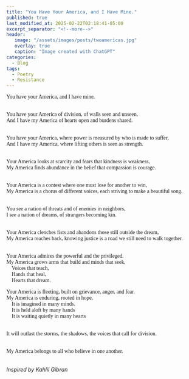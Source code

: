 ```yaml
---
title: "You Have Your America, and I Have Mine."
published: true
last_modified_at: 2025-02-22T02:18:41-05:00
excerpt_separator: "<!--more-->"
header:
   image: "/assets/images/posts/twoamericas.jpg"
   overlay: true
   caption: "Image created with ChatGPT"
categories:
  - Blog
tags:
  - Poetry
  - Resistance
---
```


<div style="font-family: 'Times New Roman', serif;">
You have your America, and I have mine.<br><br> 

You have your America of division, of walls seen and unseen,<br>
And I have my America of hearts open and burdens shared.<br><br>

You have your America, where power is measured by who is made to suffer,<br>
And I have my America, where lifting others is seen as strength.<br><br>

Your America looks at scarcity and fears that kindness is weakness,<br>
My America finds abundance in the belief that compassion is courage.<br><br>

Your America is a contest where one must lose for another to win,<br>
My America is a chorus of different voices, each striving to make a beautiful song.<br><br>

You see a nation of threats and of enemies in neighbors,<br>
I see a nation of dreams, of strangers becoming kin.<br><br>

Your America clenches fists and abandons those still outside the dream,<br>
My America reaches back, knowing justice is a road we still need to walk together.<br><br>

Your America admires the powerful and the privileged.<br>
My America grows arms that build and minds that seek,<br>
&nbsp;&nbsp;&nbsp;&nbsp;Voices that teach,<br>
&nbsp;&nbsp;&nbsp;&nbsp;Hands that heal,<br>
&nbsp;&nbsp;&nbsp;&nbsp;Hearts that dream.<br>

Your America is fleeting, built on grievance, anger, and fear.<br>
My America is enduring, rooted in hope,<br>
&nbsp;&nbsp;&nbsp;&nbsp;It is imagined in many minds.<br>
&nbsp;&nbsp;&nbsp;&nbsp;It is held aloft by many hands<br>
&nbsp;&nbsp;&nbsp;&nbsp;It is waiting quietly in many hearts<br><br>

It will outlast the storms, the shadows, the voices that call for division.<br><br>


My America belongs to all who believe in one another.<br>
</div>

<br>*Inspired by Kahlil Gibran*
